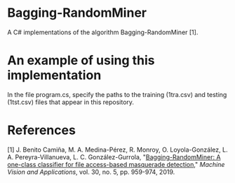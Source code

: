 # Bagging-RandomMiner
A C# implementations of the algorithm Bagging-RandomMiner [1].

# An example of using this implementation
In the file program.cs, specify the paths to the training (1tra.csv) and testing (1tst.csv) files that appear in this repository.

# References
[1] J. Benito Camiña, M. A. Medina-Pérez, R. Monroy, O. Loyola-González, L. A. Pereyra-Villanueva, L. C. González-Gurrola, "<a href="https://doi.org/10.1007/s00138-018-0957-4">Bagging-RandomMiner: A one-class classifier for file access-based masquerade detection</a>," <i>Machine Vision and Applications</i>, vol. 30, no. 5, pp.  959-974, 2019.
